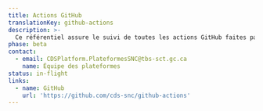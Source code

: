 ```yaml
---
title: Actions GitHub
translationKey: github-actions
description: >-
  Ce référentiel assure le suivi de toutes les actions GitHub faites par les membres du SNC.
phase: beta
contact:
  - email: CDSPlatform.PlateformesSNC@tbs-sct.gc.ca
    name: Équipe des plateformes
status: in-flight
links:
  - name: GitHub
    url: 'https://github.com/cds-snc/github-actions'
---
```


